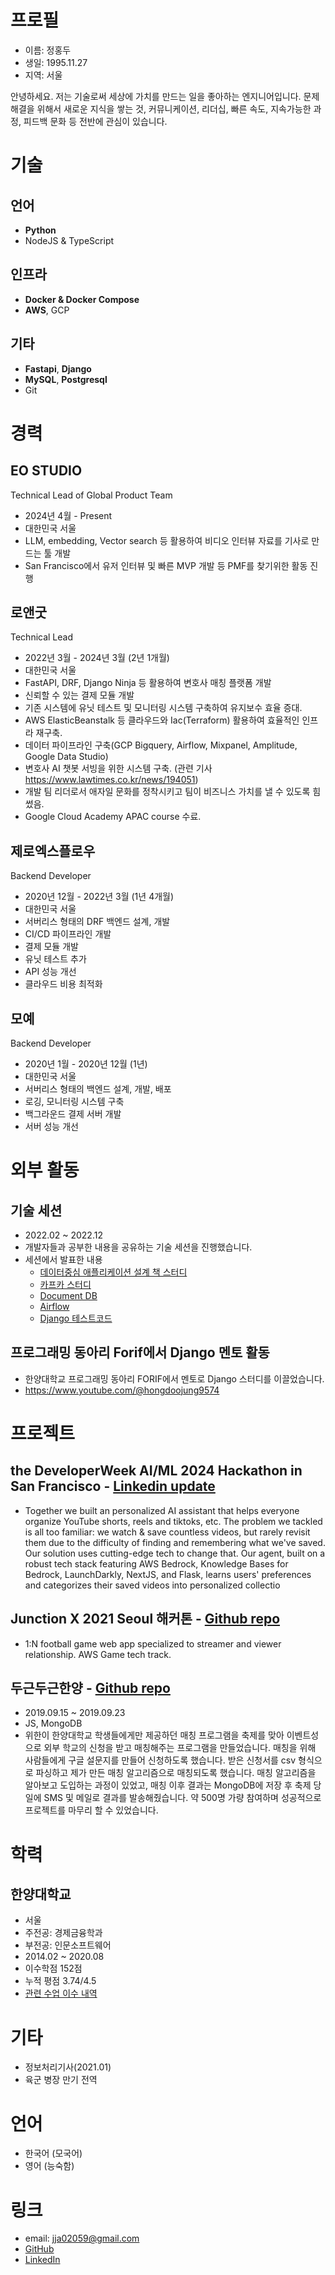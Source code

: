# 프로필

- 이름: 정홍두
- 생일: 1995.11.27
- 지역: 서울

안녕하세요. 저는 기술로써 세상에 가치를 만드는 일을 좋아하는 엔지니어입니다. 문제 해결을 위해서 새로운 지식을 쌓는 것, 커뮤니케이션, 리더십, 빠른 속도, 지속가능한 과정, 피드백 문화 등 전반에 관심이 있습니다.

# 기술

## 언어

- **Python**
- NodeJS & TypeScript

## 인프라

- **Docker & Docker Compose**
- **AWS**, GCP

## 기타

- **Fastapi**, **Django**
- **MySQL**, **Postgresql**
- Git

# 경력

## EO STUDIO
Technical Lead of Global Product Team
- 2024년 4월 - Present
- 대한민국 서울
- LLM, embedding, Vector search 등 활용하여 비디오 인터뷰 자료를 기사로 만드는 툴 개발
- San Francisco에서 유저 인터뷰 및 빠른 MVP 개발 등 PMF를 찾기위한 활동 진행

## 로앤굿
Technical Lead
- 2022년 3월 - 2024년 3월 (2년 1개월)
- 대한민국 서울
- FastAPI, DRF, Django Ninja 등 활용하여 변호사 매칭 플랫폼 개발
- 신뢰할 수 있는 결제 모듈 개발
- 기존 시스템에 유닛 테스트 및 모니터링 시스템 구축하여 유지보수 효율 증대.
- AWS ElasticBeanstalk 등 클라우드와 Iac(Terraform) 활용하여 효율적인 인프라 재구축.
- 데이터 파이프라인 구축(GCP Bigquery, Airflow, Mixpanel, Amplitude, Google Data Studio)
- 변호사 AI 챗봇 서빙을 위한 시스템 구축. (관련 기사 https://www.lawtimes.co.kr/news/194051)
- 개발 팀 리더로서 애자일 문화를 정착시키고 팀이 비즈니스 가치를 낼 수 있도록 힘썼음.
- Google Cloud Academy APAC course 수료.

## 제로엑스플로우
Backend Developer
- 2020년 12월 - 2022년 3월 (1년 4개월)
- 대한민국 서울
- 서버리스 형태의 DRF 백엔드 설계, 개발
- CI/CD 파이프라인 개발
- 결제 모듈 개발
- 유닛 테스트 추가
- API 성능 개선
- 클라우드 비용 최적화

## 모예
Backend Developer
- 2020년 1월 - 2020년 12월 (1년)
- 대한민국 서울
- 서버리스 형태의 백엔드 설계, 개발, 배포
- 로깅, 모니터링 시스템 구축
- 백그라운드 결제 서버 개발
- 서버 성능 개선

# 외부 활동

## 기술 세션

- 2022.02 ~ 2022.12
- 개발자들과 공부한 내용을 공유하는 기술 세션을 진행했습니다.
- 세션에서 발표한 내용
  - [데이터중심 애플리케이션 설계 책 스터디](https://naminica.notion.site/fa604fbdfef14f6ab011bec012f130d1?v=37979dbf522c4118b52d7626a732f566&pvs=4)
  - [카프카 스터디](https://separated-guanaco-64b.notion.site/86db462562d04f6a92b834073a315daa?pvs=4)
  - [Document DB](https://separated-guanaco-64b.notion.site/Document-DB-105f3b634110806bb616f1263ae235b8?pvs=4)
  - [Airflow](https://separated-guanaco-64b.notion.site/Airflow-105f3b634110805885dcc9ba035fa72c?pvs=4)
  - [Django 테스트코드](https://separated-guanaco-64b.notion.site/Django-105f3b634110800db75aef874b023bf2?pvs=4)
 
## 프로그래밍 동아리 Forif에서 Django 멘토 활동

- 한양대학교 프로그래밍 동아리 FORIF에서 멘토로 Django 스터디를 이끌었습니다.
- https://www.youtube.com/@hongdoojung9574

# 프로젝트

## the DeveloperWeek AI/ML 2024 Hackathon in San Francisco - [Linkedin update](https://www.linkedin.com/feed/update/urn:li:activity:7212767328386568192/)

- Together we built an personalized AI assistant that helps everyone organize YouTube shorts, reels and tiktoks, etc. The problem we tackled is all too familiar: we watch & save countless videos, but rarely revisit them due to the difficulty of finding and remembering what we've saved. Our solution uses cutting-edge tech to change that. Our agent, built on a robust tech stack featuring AWS Bedrock, Knowledge Bases for Bedrock, LaunchDarkly, NextJS, and Flask, learns users' preferences and categorizes their saved videos into personalized collectio

## Junction X 2021 Seoul 해커톤 - [Github repo](https://github.com/TheFootball/server)

- 1:N football game web app specialized to streamer and viewer relationship. AWS Game tech track.

## 두근두근한양 - [Github repo](https://github.com/weehan-dev/dodohan)

- 2019.09.15 ~ 2019.09.23
- JS, MongoDB
- 위한이 한양대학교 학생들에게만 제공하던 매칭 프로그램을 축제를 맞아 이벤트성으로 외부 학교의 신청을 받고 매칭해주는 프로그램을 만들었습니다. 매칭을 위해 사람들에게 구글 설문지를 만들어 신청하도록 했습니다. 받은 신청서를 csv 형식으로 파싱하고 제가 만든 매칭 알고리즘으로 매칭되도록 했습니다. 매칭 알고리즘을 알아보고 도입하는 과정이 있었고, 매칭 이후 결과는 MongoDB에 저장 후 축제 당일에 SMS 및 메일로 결과를 발송해줬습니다. 약 500명 가량 참여하며 성공적으로 프로젝트를 마무리 할 수 있었습니다.


# 학력

## 한양대학교

- 서울
- 주전공: 경제금융학과
- 부전공: 인문소프트웨어
- 2014.02 ~ 2020.08
- 이수학점 152점
- 누적 평점 3.74/4.5
- [관련 수업 이수 내역](https://github.com/hongdoojung/RESUME/blob/master/COURSE.md)

# 기타
- 정보처리기사(2021.01)
- 육군 병장 만기 전역

# 언어

- 한국어 (모국어)
- 영어 (능숙함)

# 링크

- email: <jja02059@gmail.com>
- [GitHub](https://github.com/hongdoojung)
- [LinkedIn](https://www.linkedin.com/in/hongdoojung/)
